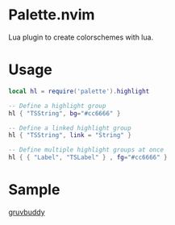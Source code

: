 # Palette.nvim
Lua plugin to create colorschemes with lua.

# Usage
```lua
local hl = require('palette').highlight

-- Define a highlight group
hl { "TSString", bg="#cc6666" }

-- Define a linked highlight group
hl { "TSString", link = "String" }

-- Define multiple highlight groups at once
hl { { "Label", "TSLabel" } , fg="#cc6666" }

```

# Sample
[gruvbuddy](https://github.com/amirrezaask/dotfiles/blob/master/nvim/lua/colors/gruvbuddy.lua)

